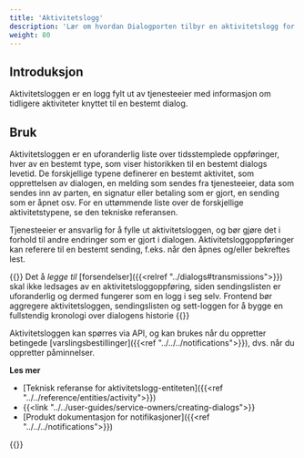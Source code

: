 ```yaml
---
title: 'Aktivitetslogg'
description: 'Lær om hvordan Dialogporten tilbyr en aktivitetslogg for hver dialog'
weight: 80
---
```


## Introduksjon

Aktivitetsloggen er en logg fylt ut av tjenesteeier med informasjon om tidligere aktiviteter knyttet til en bestemt dialog.

## Bruk

Aktivitetsloggen er en uforanderlig liste over tidsstemplede oppføringer, hver av en bestemt type, som viser historikken til en bestemt dialogs levetid. De forskjellige typene definerer en bestemt aktivitet, som opprettelsen av dialogen, en melding som sendes fra tjenesteeier, data som sendes inn av parten, en signatur eller betaling som er gjort, en sending som er åpnet osv. For en uttømmende liste over de forskjellige aktivitetstypene, se den tekniske referansen.

Tjenesteeier er ansvarlig for å fylle ut aktivitetsloggen, og bør gjøre det i forhold til andre endringer som er gjort i dialogen. Aktivitetsloggoppføringer kan referere til en bestemt sending, f.eks. når den åpnes og/eller bekreftes lest.

{{<notice info>}}
Det å _legge til_ [forsendelser]({{<relref "../dialogs#transmissions">}}) skal ikke ledsages av en aktivitetsloggoppføring, siden sendingslisten er uforanderlig og dermed fungerer som en logg i seg selv. Frontend bør aggregere aktivitetsloggen, sendingslisten og sett-loggen for å bygge en fullstendig kronologi over dialogens historie
{{</notice>}}

Aktivitetsloggen kan spørres via API, og kan brukes når du oppretter betingede [varslingsbestillinger]({{<ref "../../../notifications">}}), dvs. når du oppretter påminnelser.

**Les mer**
* [Teknisk referanse for aktivitetslogg-entiteten]({{<ref "../../reference/entities/activity">}})
* {{<link "../../user-guides/service-owners/creating-dialogs">}}
* [Produkt dokumentasjon for notifikasjoner]({{<ref "../../../notifications">}})

{{<children />}}